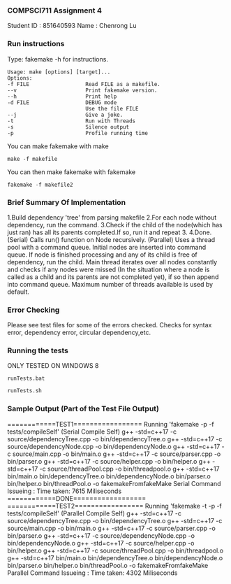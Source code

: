 ### COMPSCI711 Assignment 4
Student ID : 851640593
Name : Chenrong Lu

### Run instructions
Type: fakemake -h for instructions.
```
Usage: make [options] [target]...
Options:
-f FILE                  Read FILE as a makefile.
--v                      Print fakemake version.
--h                      Print help
-d FILE                  DEBUG mode
                         Use the file FILE
--j                      Give a joke.
-t                       Run with Threads
-s                       Silence output
-p                       Profile running time
```
You can make fakemake with make 
```
make -f makefile 
```
You can then make fakemake with fakemake
```
fakemake -f makefile2
```


### Brief Summary Of Implementation
1.Build dependency 'tree' from parsing makefile
2.For each node without dependency, run the command.
3.Check if the child of the node(which has just ran)
  has all its parents completed.If so, run it and repeat 3.
4.Done.
(Serial)
Calls run() function on Node recursively.
(Parallel)
Uses a thread pool with a command queue. Initial nodes are
inserted into command queue. If node is finished processing
and any of its child is free of dependency, run the child.
Main thread iterates over all nodes constantly and checks if
any nodes were missed (In the situation where a node is called as a
child and its parents are not completed yet), if so then append
into command queue. Maximum number of threads available is used by
default.

### Error Checking
Please see test files for some of the errors checked.
Checks for syntax error, dependency error, circular dependency,etc.

### Running the tests
ONLY TESTED ON WINDOWS 8
```Windows CMD
runTests.bat 
```
```Bash
runTests.sh
```
### Sample Output (Part of the Test File Output)
============TEST1=================
Running 'fakemake -p -f tests/compileSelf' (Serial Compile Self)
g++  -std=c++17 -c source/dependencyTree.cpp -o bin/dependencyTree.o
g++  -std=c++17 -c source/dependencyNode.cpp -o bin/dependencyNode.o
g++ -std=c++17 -c source/main.cpp  -o bin/main.o
g++ -std=c++17 -c source/parser.cpp -o bin/parser.o
g++ -std=c++17 -c source/helper.cpp -o bin/helper.o
g++ -std=c++17 -c source/threadPool.cpp -o bin/threadpool.o
g++  -std=c++17 bin/main.o bin/dependencyTree.o bin/dependencyNode.o bin/parser.o bin/helper.o bin/threadPool.o -o fakemakeFromfakeMake
Serial Command Issueing : Time taken: 7615 Miliseconds
============DONE==================
============TEST2=================
Running 'fakemake -t -p -f tests/compileSelf' (Parallel Compile Self)
g++  -std=c++17 -c source/dependencyTree.cpp -o bin/dependencyTree.o
g++ -std=c++17 -c source/main.cpp  -o bin/main.o
g++ -std=c++17 -c source/parser.cpp -o bin/parser.o
g++  -std=c++17 -c source/dependencyNode.cpp -o bin/dependencyNode.o
g++ -std=c++17 -c source/helper.cpp -o bin/helper.o
g++ -std=c++17 -c source/threadPool.cpp -o bin/threadpool.o
g++  -std=c++17 bin/main.o bin/dependencyTree.o bin/dependencyNode.o bin/parser.o bin/helper.o bin/threadPool.o -o fakemakeFromfakeMake
Parallel Command Issueing : Time taken: 4302 Miliseconds